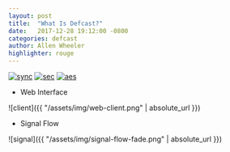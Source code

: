 ```yaml
---
layout: post
title:  "What Is Defcast?"
date:   2017-12-28 19:12:00 -0800
categories: defcast
author: Allen Wheeler
highlighter: rouge
---
```

[![sync](http://img.shields.io/badge/sandbox-synced-blue.svg)][sandbox-sync]
[![sec](https://img.shields.io/badge/pgp-secure-green.svg)][page-sec]
[![aes](https://img.shields.io/badge/cipher-sha256-orange.svg)][cipher]

[sandbox-sync]: https://defcast.github.io
[page-sec]: https://sks-keyservers.net/
[cipher]: https://en.wikipedia.org/wiki/Cipher

- Web Interface

![client]({{ "/assets/img/web-client.png" | absolute_url }})

- Signal Flow

![signal]({{ "/assets/img/signal-flow-fade.png" | absolute_url }})
